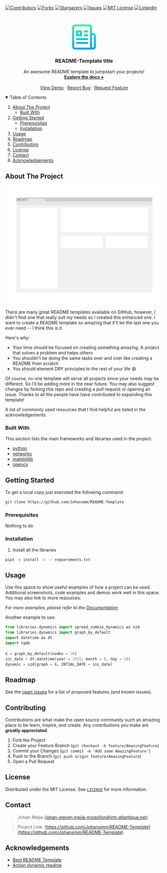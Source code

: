 <!-- START readme-templates/header.md -->
[![Contributors][contributors-shield]][contributors-url]
[![Forks][forks-shield]][forks-url]
[![Stargazers][stars-shield]][stars-url]
[![Issues][issues-shield]][issues-url]
[![MIT License][license-shield]][license-url]
[![LinkedIn][linkedin-shield]][linkedin-url]

<!-- PROJECT LOGO -->
<br />
<p align="center">
  <a href="https://github.com/Johansmm/README-Template">
    <img src="images/logo.png" alt="Logo" width="80" height="80">
  </a>

  <h3 align="center"> README-Template title </h3>

  <p align="center">
    An awesome README template to jumpstart your projects!
    <br />
    <a href="https://github.com/Johansmm/README-Template"><strong>Explore the docs »</strong></a>
    <br />
    <br />
    <a href="https://github.com/Johansmm/README-Template">View Demo</a>
    ·
    <a href="https://github.com/Johansmm/README-Template/issues">Report Bug</a>
    ·
    <a href="https://github.com/Johansmm/README-Template/issues">Request Feature</a>
  </p>
</p>


<!-- TABLE OF CONTENTS -->
<details open="open">
  <summary>Table of Contents</summary>
  <ol>
    <li>
      <a href="#about-the-project">About The Project</a>
      <ul>
        <li><a href="#built-with">Built With</a></li>
      </ul>
    </li>
    <li>
      <a href="#getting-started">Getting Started</a>
      <ul>
        <li><a href="#prerequisites">Prerequisites</a></li>
        <li><a href="#installation">Installation</a></li>
      </ul>
    </li>
    <li><a href="#usage">Usage</a></li>
    <li><a href="#roadmap">Roadmap</a></li>
    <li><a href="#contributing">Contributing</a></li>
    <li><a href="#license">License</a></li>
    <li><a href="#contact">Contact</a></li>
    <li><a href="#acknowledgements">Acknowledgements</a></li>
  </ol>
</details>
<!-- END readme-templates/header.md -->

<!-- START readme-templates/about.md -->
<!-- ABOUT THE PROJECT -->
## About The Project

[![Product Name Screen Shot][product-screenshot]](https://example.com)

There are many great README templates available on GitHub, however, I didn't find one that really suit my needs so I created this enhanced one. I want to create a README template so amazing that it'll be the last one you ever need -- I think this is it.

Here's why:
* Your time should be focused on creating something amazing. A project that solves a problem and helps others
* You shouldn't be doing the same tasks over and over like creating a README from scratch
* You should element DRY principles to the rest of your life :smile:

Of course, no one template will serve all projects since your needs may be different. So I'll be adding more in the near future. You may also suggest changes by forking this repo and creating a pull request or opening an issue. Thanks to all the people have have contributed to expanding this template!

A list of commonly used resources that I find helpful are listed in the acknowledgements.

### Built With

This section lists the main frameworks and libraries used in the project.
* [python](https://rasa.com/)
* [networkx](https://networkx.org/)
* [matplotlib](https://matplotlib.org/)
* [opencv](https://opencv.org/)

<!-- GETTING STARTED -->
## Getting Started
To get a local copy just executed the following command:

```sh
git clone https://github.com/Johansmm/README-Template
```

### Prerequisites
Nothing to do

### Installation
1. Install all the libraries

```sh
pip3 -m install -U -r requerements.txt
```

<!-- USAGE EXAMPLES -->
## Usage
Use this space to show useful examples of how a project can be used. Additional screenshots, code examples and demos work well in this space. You may also link to more resources.

_For more examples, please refer to the [Documentation](https://example.com)_

Another example to use:
```python
from libraries.dynamics import spread_zombie_dynamics as szd
from libraries.dynamics import graph_by_default
import datetime as dt
import tqdm

G = graph_by_default(nodes = 20)
ini_date = dt.datetime(year = 2019, month = 8, day = 18)
dynamic = szd(graph = G, INTIAL_DATE = ini_date)
```
<!-- END readme-templates/about.md -->

<!-- START readme-templates/contribution.md -->
<!-- ROADMAP -->
## Roadmap
See the [open issues](https://github.com/Johansmm/README-Template/issues) for a list of proposed features (and known issues).

<!-- CONTRIBUTING -->
## Contributing
Contributions are what make the open source community such an amazing place to be learn, inspire, and create. Any contributions you make are **greatly appreciated**.

1. Fork the Project
2. Create your Feature Branch (`git checkout -b feature/AmazingFeature`)
3. Commit your Changes (`git commit -m 'Add some AmazingFeature'`)
4. Push to the Branch (`git push origin feature/AmazingFeature`)
5. Open a Pull Request

<!-- LICENSE -->
## License
Distributed under the MIT License. See [`LICENSE`](https://github.com/Johansmm/README-Template/blob/main/LICENSE) for more information.

<!-- CONTACT -->
## Contact
> Johan Mejia (johan-steven.mejia-mogollon@imt-atlantique.net)

> Project Link: [https://github.com/Johansmm/README-Template](https://github.com/Johansmm/README-Template)

<!-- ACKNOWLEDGEMENTS -->
## Acknowledgements
* [Best README Template](https://github.com/othneildrew/Best-README-Template)
* [Action dynamic readme](https://github.com/varunsridharan/action-dynamic-readme/)
<!-- END readme-templates/contribution.md -->

<!-- START readme-templates/bottom.md -->
<!-- MARKDOWN LINKS & IMAGES -->
<!-- https://www.markdownguide.org/basic-syntax/#reference-style-links -->
[contributors-shield]: https://img.shields.io/github/contributors/Johansmm/README-Template.svg?style=for-the-badge
[contributors-url]: https://github.com/Johansmm/README-Template/graphs/contributors
[forks-shield]: https://img.shields.io/github/forks/Johansmm/README-Template.svg?style=for-the-badge
[forks-url]: https://github.com/Johansmm/README-Template/network/members
[stars-shield]: https://img.shields.io/github/stars/Johansmm/README-Template.svg?style=for-the-badge
[stars-url]: https://github.com/Johansmm/README-Template/stargazers
[issues-shield]: https://img.shields.io/github/issues/Johansmm/README-Template.svg?style=for-the-badge
[issues-url]: https://github.com/Johansmm/README-Template/issues
[license-shield]: https://img.shields.io/github/license/Johansmm/README-Template.svg?style=for-the-badge
[license-url]: https://github.com/Johansmm/README-Template/blob/main/LICENSE
[linkedin-shield]: https://img.shields.io/badge/-LinkedIn-black.svg?style=for-the-badge&logo=linkedin&colorB=555
[linkedin-url]: https://www.linkedin.com/in/Johansmm/
[product-screenshot]: images/screenshot.png
<!-- END readme-templates/bottom.md -->
